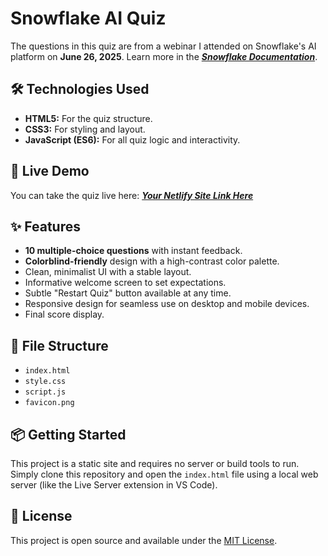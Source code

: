 # Snowflake AI Quiz

The questions in this quiz are from a webinar I attended on Snowflake's AI platform on **June 26, 2025**.
Learn more in the [**_Snowflake Documentation_**](https://docs.snowflake.com/).

## 🛠️ Technologies Used

* **HTML5:** For the quiz structure.
* **CSS3:** For styling and layout.
* **JavaScript (ES6):** For all quiz logic and interactivity.

## 🚀 Live Demo

You can take the quiz live here: [**_Your Netlify Site Link Here_**](https://your-site-name.netlify.app)

## ✨ Features

* **10 multiple-choice questions** with instant feedback.
* **Colorblind-friendly** design with a high-contrast color palette.
* Clean, minimalist UI with a stable layout.
* Informative welcome screen to set expectations.
* Subtle "Restart Quiz" button available at any time.
* Responsive design for seamless use on desktop and mobile devices.
* Final score display.

## 📁 File Structure

* `index.html`
* `style.css`
* `script.js`
* `favicon.png`

## 📦 Getting Started

This project is a static site and requires no server or build tools to run.
Simply clone this repository and open the `index.html` file using a local web server (like the Live Server extension in VS Code).


## 📄 License

This project is open source and available under the [MIT License](https://opensource.org/licenses/MIT).